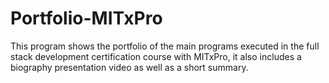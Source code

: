 # Portfolio-MITxPro
This program shows the portfolio of the main programs executed in the full stack development certification course with MITxPro, it also includes a biography presentation video as well as a short summary.
